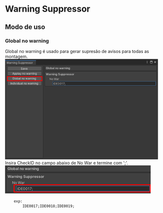 ﻿# Warning Suppressor
## Modo de uso
### Global no warning
Global no warning é usado para gerar supresão de avisos para todas as montagem.<br/>
![](https://github.com/BelicusBr/com.cobilas.unity.warningsuppressor/blob/d2b57be92a2dd9332202a302c6032e22d1e3caae/Documentation~/Image/UseGlobalNoWar.png)<br/>
Insira CheckID no campo abaixo de No War e termine com ';'.<br/>
![](https://github.com/BelicusBr/com.cobilas.unity.warningsuppressor/blob/d2b57be92a2dd9332202a302c6032e22d1e3caae/Documentation~/Image/UseGlobalNoWar2.png)<br/>
```
	exp:
		IDE0017;IDE0018;IDE0019;
```
